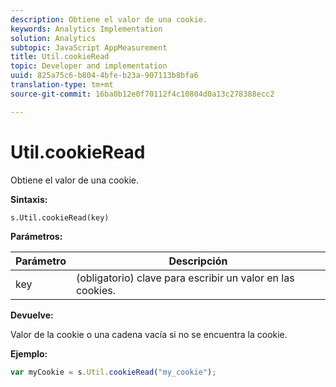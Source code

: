 ```yaml
---
description: Obtiene el valor de una cookie.
keywords: Analytics Implementation
solution: Analytics
subtopic: JavaScript AppMeasurement
title: Util.cookieRead
topic: Developer and implementation
uuid: 825a75c6-b804-4bfe-b23a-907113b8bfa6
translation-type: tm+mt
source-git-commit: 16ba0b12e0f70112f4c10804d0a13c278388ecc2

---
```



# Util.cookieRead

Obtiene el valor de una cookie.

**Sintaxis:**

```
s.Util.cookieRead(key)
```

**Parámetros:**

| Parámetro | Descripción |
|---|---|
| key | (obligatorio) clave para escribir un valor en las cookies. |

**Devuelve:**

Valor de la cookie o una cadena vacía si no se encuentra la cookie.

**Ejemplo:**

```js
var myCookie = s.Util.cookieRead("my_cookie");
```

